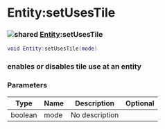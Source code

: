# Entity:setUsesTile

### ![shared](../../home/entity/.gitbook/assets/shared.png) [Entity](../../home/entity/home/Entity/):setUsesTile

```lua
void Entity:setUsesTile(mode)
```

### enables or disables tile use at an entity

### Parameters

| Type    | Name | Description    | Optional |
| ------- | ---- | -------------- | -------: |
| boolean | mode | No description |          |
